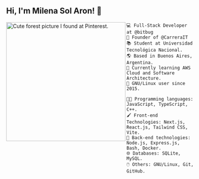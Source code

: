## Hi, I'm Milena Sol Aron! 👋
<img align="left" src="https://i.pinimg.com/564x/4a/77/58/4a7758b719c2f5bbdc13ccd9c066478c.jpg" alt="Cute forest picture I found at Pinterest." width="320" />

```
💻 Full-Stack Developer at @bitbug
📝 Founder of @CarreraIT
📚 Student at Universidad Tecnológica Nacional.
🌎 Based in Buenos Aires, Argentina.
🌱 Currently learning AWS Cloud and Software Architecture. 
🐧 GNU/Linux user since 2015.
```
```
👩‍💻 Programming languages: JavaScript, TypeScript, C++.
🖌️ Front-end Technologies: Next.js, React.js, Tailwind CSS, Vite.
🔧 Back-end technologies: Node.js, Express.js, Bash, Docker.
🌐 Databases: SQLite, MySQL.
🖱️ Others: GNU/Linux, Git, GitHub.
```
